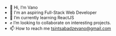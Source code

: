 - 👋 Hi, I’m Vano
- 👀 I'm an aspiring Full-Stack Web Developer
- 🌱 I’m currently learning ReactJS
- ✊ I’m looking to collaborate on interesting projects.
- 📫 How to reach me tsintsabadzevano@gmail.com
